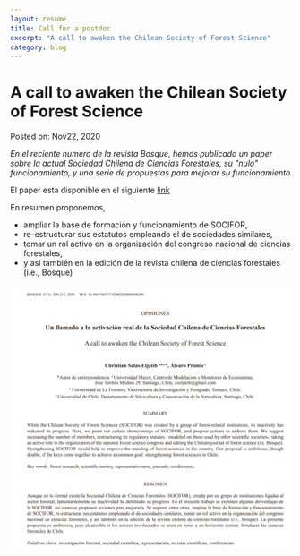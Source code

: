 ```yaml
---
layout: resume
title: Call for a postdoc
excerpt: "A call to awaken the Chilean Society of Forest Science"
category: blog
---
```


# A call to awaken the Chilean Society of Forest Science
Posted on: Nov22, 2020

*En el reciente numero de la revista Bosque, hemos publicado un paper sobre la actual Sociedad Chilena de Ciencias Forestales, su "nulo" funcionamiento, y una serie de propuestas para mejorar su funcionamiento*

El paper esta disponible en el siguiente [link](http://eljatib.com/myPubs/2020socChCsForestales_bosque.pdf)

En resumen proponemos, 
* ampliar la base de formación y funcionamiento de SOCIFOR, 
* re-estructurar sus estatutos empleando el de sociedades similares, 
* tomar un rol activo en la organización del congreso
nacional de ciencias forestales, 
* y así también en la edición de la revista chilena de ciencias forestales (i.e., Bosque)

![](images/paperSocifor.png)
